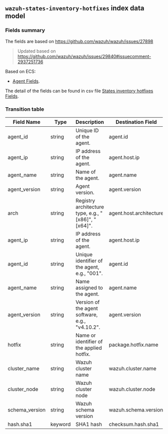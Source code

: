 ## `wazuh-states-inventory-hotfixes` index data model

### Fields summary

The fields are based on https://github.com/wazuh/wazuh/issues/27898

> Updated based on https://github.com/wazuh/wazuh/issues/29840#issuecomment-2937251736

Based on ECS:

- [Agent Fields](https://www.elastic.co/guide/en/ecs/current/ecs-agent.html).

The detail of the fields can be found in csv file [States inventory hotfixes Fields](fields.csv).

### Transition table

| Field Name     | Type    | Description                                         | Destination Field       | Custom |
|----------------|---------|-----------------------------------------------------|-------------------------|--------|
| agent_id       | string  | Unique ID of the agent.                             | agent.id                | FALSE  |
| agent_ip       | string  | IP address of the agent.                            | agent.host.ip           | TRUE   |
| agent_name     | string  | Name of the agent.                                  | agent.name              | FALSE  |
| agent_version  | string  | Agent version.                                      | agent.version           | FALSE  |
| arch           | string  | Registry architecture type, e.g., "[x86]", "[x64]". | agent.host.architecture | TRUE   |
| agent_ip       | string  | IP address of the agent.                            | agent.host.ip           | TRUE   |
| agent_id       | string  | Unique identifier of the agent, e.g., "001".        | agent.id                | FALSE  |
| agent_name     | string  | Name assigned to the agent.                         | agent.name              | FALSE  |
| agent_version  | string  | Version of the agent software, e.g., "v4.10.2".     | agent.version           | FALSE  |
| hotfix         | string  | Name or identifier of the applied hotfix.           | package.hotfix.name     | TRUE   |
| cluster_name   | string  | Wazuh cluster name                                  | wazuh.cluster.name      | TRUE   |
| cluster_node   | string  | Wazuh cluster node                                  | wazuh.cluster.node      | TRUE   |
| schema_version | string  | Wazuh schema version                                | wazuh.schema.version    | TRUE   |
| hash.sha1      | keyword | SHA1 hash                                           | checksum.hash.sha1      | TRUE   |
